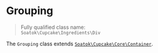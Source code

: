 # Grouping

> Fully qualified class name:  
> `Soatok\Cupcake\Ingredients\Div`

The `Grouping` class extends [`Soatok\Cupcake\Core\Container`](../Core/Container.md).
